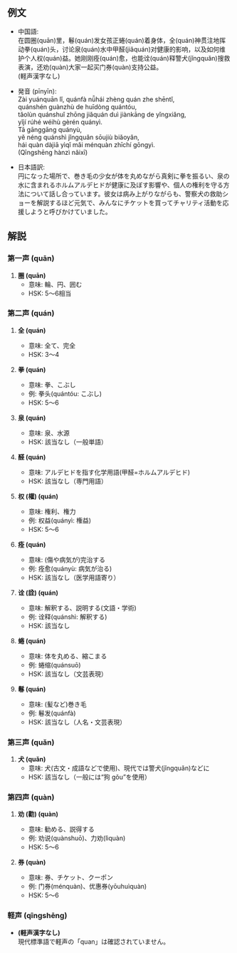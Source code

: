 ## 例文
* 中国語:  
  在圆圈(quān)里，鬈(quán)发女孩正蜷(quán)着身体，全(quán)神贯注地挥动拳(quán)头，讨论泉(quán)水中甲醛(jiǎquán)对健康的影响，以及如何维护个人权(quán)益。她刚刚痊(quán)愈，也能诠(quán)释警犬(jǐngquǎn)搜救表演，还劝(quàn)大家一起买门券(quàn)支持公益。  
  (軽声漢字なし)

* 発音 (pīnyīn):  
  Zài yuánquān lǐ, quánfà nǚhái zhèng quán zhe shēntǐ,  
  quánshén guànzhù de huīdòng quántóu,  
  tǎolùn quánshuǐ zhōng jiǎquán duì jiànkāng de yǐngxiǎng,  
  yǐjí rúhé wéihù gèrén quányì.  
  Tā gānggāng quányù,  
  yě néng quánshì jǐngquǎn sōujiù biǎoyǎn,  
  hái quàn dàjiā yìqǐ mǎi ménquàn zhīchí gōngyì.  
  (Qīngshēng hànzì nǎixī)

* 日本語訳:  
  円になった場所で、巻き毛の少女が体を丸めながら真剣に拳を振るい、泉の水に含まれるホルムアルデヒドが健康に及ぼす影響や、個人の権利を守る方法について話し合っています。彼女は病み上がりながらも、警察犬の救助ショーを解説するほど元気で、みんなにチケットを買ってチャリティ活動を応援しようと呼びかけていました。

## 解説
### 第一声 (quān)
1. **圈 (quān)**  
   - 意味: 輪、円、囲む  
   - HSK: 5〜6相当

### 第二声 (quán)
1. **全 (quán)**  
   - 意味: 全て、完全  
   - HSK: 3〜4

2. **拳 (quán)**  
   - 意味: 拳、こぶし  
   - 例: 拳头(quántóu: こぶし)  
   - HSK: 5〜6

3. **泉 (quán)**  
   - 意味: 泉、水源  
   - HSK: 該当なし（一般単語）

4. **醛 (quán)**  
   - 意味: アルデヒドを指す化学用語(甲醛=ホルムアルデヒド)  
   - HSK: 該当なし（専門用語）

5. **权 (權) (quán)**  
   - 意味: 権利、権力  
   - 例: 权益(quányì: 権益)  
   - HSK: 5〜6

6. **痊 (quán)**  
   - 意味: (傷や病気が)完治する  
   - 例: 痊愈(quányù: 病気が治る)  
   - HSK: 該当なし（医学用語寄り）

7. **诠 (詮) (quán)**  
   - 意味: 解釈する、説明する(文語・学術)  
   - 例: 诠释(quánshì: 解釈する)  
   - HSK: 該当なし

8. **蜷 (quán)**  
   - 意味: 体を丸める、縮こまる  
   - 例: 蜷缩(quánsuō)  
   - HSK: 該当なし（文芸表現）

9. **鬈 (quán)**  
   - 意味: (髪など)巻き毛  
   - 例: 鬈发(quánfà)  
   - HSK: 該当なし（人名・文芸表現）

### 第三声 (quǎn)
1. **犬 (quǎn)**  
   - 意味: 犬(古文・成語などで使用)、現代では警犬(jǐngquǎn)などに  
   - HSK: 該当なし（一般には“狗 gǒu”を使用）

### 第四声 (quàn)
1. **劝 (勸) (quàn)**  
   - 意味: 勧める、説得する  
   - 例: 劝说(quànshuō)、力劝(lìquàn)  
   - HSK: 5〜6

2. **券 (quàn)**  
   - 意味: 券、チケット、クーポン  
   - 例: 门券(ménquàn)、优惠券(yōuhuìquàn)  
   - HSK: 5〜6

### 軽声 (qīngshēng)
- **(軽声漢字なし)**  
  現代標準語で軽声の「quan」は確認されていません。
